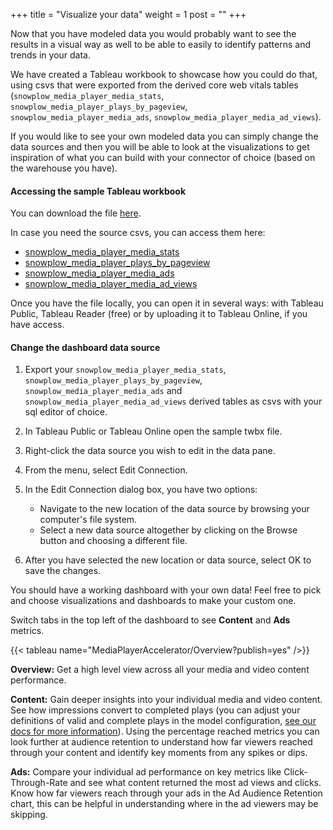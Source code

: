 +++
title = "Visualize your data"
weight = 1
post = ""
+++

Now that you have modeled data you would probably want to see the results in a visual way as well to be able to easily to identify patterns and trends in your data.

We have created a Tableau workbook to showcase how you could do that, using csvs that were exported from the derived core web vitals tables (`snowplow_media_player_media_stats`, `snowplow_media_player_plays_by_pageview`, `snowplow_media_player_media_ads`, `snowplow_media_player_media_ad_views`).

If you would like to see your own modeled data you can simply change the data sources and then you will be able to look at the visualizations to get inspiration of what you can build with your connector of choice (based on the warehouse you have).

#### Accessing the sample Tableau workbook

You can download the file [here](https://snowplow-demo-datasets.s3.eu-central-1.amazonaws.com/media_player/snowplow_media_player_tableau_demo.twbx).

In case you need the source csvs, you can access them here:
* [snowplow_media_player_media_stats](https://snowplow-demo-datasets.s3.eu-central-1.amazonaws.com/media_player/snowplow_media_player_media_stats.csv)
* [snowplow_media_player_plays_by_pageview](https://snowplow-demo-datasets.s3.eu-central-1.amazonaws.com/media_player/snowplow_media_player_plays_by_pageview.csv)
* [snowplow_media_player_media_ads](https://snowplow-demo-datasets.s3.eu-central-1.amazonaws.com/media_player/snowplow_media_player_media_ads.csv)
* [snowplow_media_player_media_ad_views](https://snowplow-demo-datasets.s3.eu-central-1.amazonaws.com/media_player/snowplow_media_player_media_ad_views.csv)

Once you have the file locally, you can open it in several ways: with Tableau Public, Tableau Reader (free) or by uploading it to Tableau Online, if you have access.

#### Change the dashboard data source

1. Export your `snowplow_media_player_media_stats`, `snowplow_media_player_plays_by_pageview`, `snowplow_media_player_media_ads` and `snowplow_media_player_media_ad_views` derived tables as csvs with your sql editor of choice.

2. In Tableau Public or Tableau Online open the sample twbx file.
3. Right-click the data source you wish to edit in the data pane.
4. From the menu, select Edit Connection.
5. In the Edit Connection dialog box, you have two options:
    - Navigate to the new location of the data source by browsing your computer's file system.
    - Select a new data source altogether by clicking on the Browse button and choosing a different file.
6. After you have selected the new location or data source, select OK to save the changes.

You should have a working dashboard with your own data! Feel free to pick and choose visualizations and dashboards to make your custom one.

Switch tabs in the top left of the dashboard to see **Content** and **Ads** metrics.

{{< tableau name="MediaPlayerAccelerator/Overview?publish=yes" />}}

**Overview:**
Get a high level view across all your media and video content performance.

**Content:**
Gain deeper insights into your individual media and video content. See how impressions convert to completed plays (you can adjust your definitions of valid and complete plays in the model configuration, [see our docs for more information](https://docs.snowplow.io/docs/modeling-your-data/modeling-your-data-with-dbt/dbt-configuration/media-player/#operation-and-logic)). Using the percentage reached metrics you can look further at audience retention to understand how far viewers reached through your content and identify key moments from any spikes or dips.

**Ads:**
Compare your individual ad performance on key metrics like Click-Through-Rate and see what content returned the most ad views and clicks. Know how far viewers reach through your ads in the Ad Audience Retention chart, this can be helpful in understanding where in the ad viewers may be skipping.

